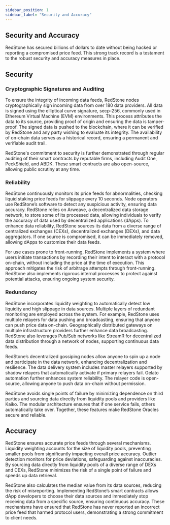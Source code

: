 ```yaml
---
sidebar_position: 1
sidebar_label: "Security and Accuracy"
---
```


## Security and Accuracy
RedStone has secured billions of dollars to date without being hacked or reporting a compromised price feed. This strong track record is a testament to the robust security and accuracy measures in place.

## Security 

### Cryptographic Signatures and Auditing

To ensure the integrity of incoming data feeds, RedStone nodes cryptographically sign incoming data from over 180 data providers. All data is signed using the elliptical curve signature, secp-256, commonly used in Ethereum Virtual Machine (EVM) environments. This process attributes the data to its source, providing proof of origin and ensuring the data is tamper-proof. The signed data is pushed to the blockchain, where it can be verified by RedStone and any party wishing to evaluate its integrity. The availability of on-chain data serves as a historical record, ensuring a permanent and verifiable audit trail.

RedStone's commitment to security is further demonstrated through regular auditing of their smart contracts by reputable firms, including Audit One, PeckShield, and ABDK. These smart contracts are also open-source, allowing public scrutiny at any time.

### Reliability

RedStone continuously monitors its price feeds for abnormalities, checking liquid staking price feeds for slippage every 10 seconds. Node operators use RedStone’s software to detect any suspicious activity, ensuring data accuracy. RedStone relies on Arweave, a decentralized data storage network, to store some of its processed data, allowing individuals to verify the accuracy of data used by decentralized applications (dApps). To enhance data reliability, RedStone sources its data from a diverse range of centralized exchanges (CEXs), decentralized exchanges (DEXs), and data aggregators. If one source is compromised, it can be immediately removed, allowing dApps to customize their data feeds.

For use cases prone to front-running, RedStone implements a system where users initiate transactions by recording their intent to interact with a protocol on-chain, without including the price at the time of execution. This approach mitigates the risk of arbitrage attempts through front-running. RedStone also implements rigorous internal processes to protect against potential attacks, ensuring ongoing system security.

### Redundancy

RedStone incorporates liquidity weighting to automatically detect low liquidity and high slippage in data sources. Multiple layers of redundant monitoring are employed across the system. For example, RedStone uses multiple relayers for data pushing and broadcasting, ensuring that anyone can push price data on-chain. Geographically distributed gateways on multiple infrastructure providers further enhance data broadcasting. RedStone also leverages Pub/Sub networks like StreamR for decentralized data distribution through a network of nodes, supporting continuous data feeds.

RedStone’s decentralized gossiping nodes allow anyone to spin up a node and participate in the data network, enhancing decentralization and resilience. The data delivery system includes master relayers supported by shadow relayers that automatically activate if primary relayers fail. Gelato automation further enhances system reliability. The relayer code is open-source, allowing anyone to push data on-chain without permission.

RedStone avoids single points of failure by minimizing dependence on third parties and sourcing data directly from liquidity pools and providers like Kaiko. The modular architecture ensures that if one service fails, others automatically take over. Together, these features make RedStone Oracles secure and reliable.

## Accuracy

RedStone ensures accurate price feeds through several mechanisms. Liquidity weighting accounts for the size of liquidity pools, preventing smaller pools from significantly impacting overall price accuracy. Outlier detection monitors for price deviations, safeguarding against inaccuracies. By sourcing data directly from liquidity pools of a diverse range of DEXs and CEXs, RedStone minimizes the risk of a single point of failure and speeds up data retrieval.

RedStone also calculates the median value from its data sources, reducing the risk of misreporting. Implementing RedStone’s smart contracts allows dApp developers to choose their data sources and immediately stop receiving data from a specific source, ensuring continuous accuracy. These mechanisms have ensured that RedStone has never reported an incorrect price feed that harmed protocol users, demonstrating a strong commitment to client needs.

